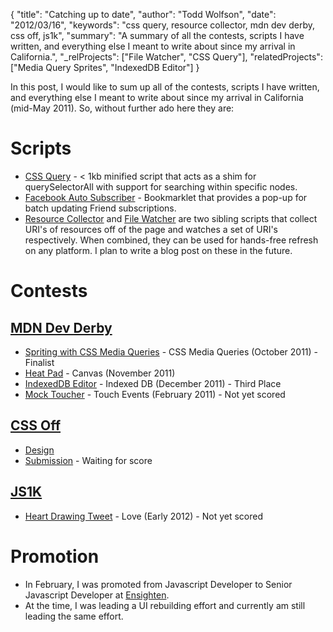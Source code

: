 {
  "title": "Catching up to date",
  "author": "Todd Wolfson",
  "date": "2012/03/16",
  "keywords": "css query, resource collector, mdn dev derby, css off, js1k",
  "summary": "A summary of all the contests, scripts I have written, and everything else I meant to write about since my arrival in California.",
  "_relProjects": ["File Watcher", "CSS Query"],
  "relatedProjects": ["Media Query Sprites", "IndexedDB Editor"]
}

In this post, I would like to sum up all of the contests, scripts I have written, and everything else I meant to write about since my arrival in California (mid-May 2011). So, without further ado here they are:

Scripts
=======
- [CSS Query](https://github.com/Ensighten/CSS-Query) - < 1kb minified script that acts as a shim for querySelectorAll with support for searching within specific nodes.
- [Facebook Auto Subscriber](https://github.com/twolfson/Facebook-Auto-Subscriber) - Bookmarklet that provides a pop-up for batch updating Friend subscriptions.
- [Resource Collector](https://github.com/twolfson/Resource-Collector) and [File Watcher](https://github.com/twolfson/File-Watcher) are two sibling scripts that collect URI's of resources off of the page and watches a set of URI's respectively. When combined, they can be used for hands-free refresh on any platform. I plan to write a blog post on these in the future.

Contests
========
[MDN Dev Derby](https://developer.mozilla.org/en-US/demos/devderby)
------------------------------------------------------------------
- [Spriting with CSS Media Queries](https://developer.mozilla.org/en-US/demos/detail/spriting-with-css-media-queries) - CSS Media Queries (October 2011) - Finalist
- [Heat Pad](https://developer.mozilla.org/en-US/demos/detail/heat-pad) - Canvas (November 2011)
- [IndexedDB Editor](https://developer.mozilla.org/en-US/demos/detail/indexeddb-editor) - Indexed DB (December 2011) - Third Place
- [Mock Toucher](https://developer.mozilla.org/en-US/demos/detail/mock-toucher) - Touch Events (February 2011) - Not yet scored

[CSS Off](http://www.unmatchedstyle.com/cssoff/index.php)
-------------------------------------------------------------
- [Design](http://www.unmatchedstyle.com/cssoff/signup.php)
- [Submission](http://twolfson.github.io/CSS-Off--2011-/) - Waiting for score

[JS1K](http://js1k.com/)
------------------------
- [Heart Drawing Tweet](http://js1k.com/2012-love/demo/1170) - Love (Early 2012) - Not yet scored

Promotion
=========
- In February, I was promoted from Javascript Developer to Senior Javascript Developer at [Ensighten](http://ensighten.com/).
- At the time, I was leading a UI rebuilding effort and currently am still leading the same effort.